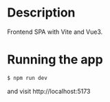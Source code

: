 # Description

Frontend SPA with Vite and Vue3.

# Running the app

```bash
$ npm run dev
```

and visit http://localhost:5173
